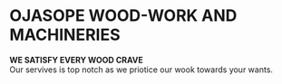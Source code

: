 <!DOCTYPE html>
<html>
    <head>
        <meta charset="utf-8">
        <title>program</title>
    </head>
    <body>
        <h1>OJASOPE WOOD-WORK AND MACHINERIES</h1>
        <b>WE SATISFY EVERY WOOD CRAVE</b>
        <br>
       Our servives is top notch as we priotice our wook towards your wants.
    </body>
</html>
